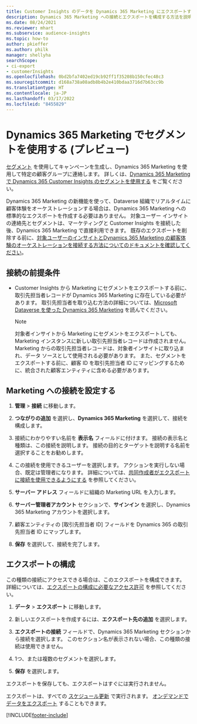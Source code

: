 ```yaml
---
title: Customer Insights のデータを Dynamics 365 Marketing にエクスポートする
description: Dynamics 365 Marketing への接続とエクスポートを構成する方法を説明します。
ms.date: 08/24/2021
ms.reviewer: mhart
ms.subservice: audience-insights
ms.topic: how-to
author: pkieffer
ms.author: philk
manager: shellyha
searchScope:
- ci-export
- customerInsights
ms.openlocfilehash: 0bd2bfa7402ed19cb92ff1f35208b150cfec48c3
ms.sourcegitcommit: d168a738a08adb8b4b2e410bdaa3716d7b63cc9b
ms.translationtype: HT
ms.contentlocale: ja-JP
ms.lasthandoff: 03/17/2022
ms.locfileid: "8455829"
---
```

# <a name="use-segments-in-dynamics-365-marketing-preview"></a>Dynamics 365 Marketing でセグメントを使用する (プレビュー)



[セグメント](segments.md) を使用してキャンペーンを生成し、Dynamics 365 Marketing を使用して特定の顧客グループに連絡します。 詳しくは、[Dynamics 365 Marketing で Dynamics 365 Customer Insights のセグメントを使用する](/dynamics365/marketing/customer-insights-segments) をご覧ください。

Dynamics 365 Marketing の新機能を使って、Dataverse 組織でリアルタイムに顧客体験をオーケストレーションする場合は、Dynamics 365 Marketing への標準的なエクスポートを作成する必要はありません。 対象ユーザー インサイトの連絡先とセグメントは、マーケティングと Customer Insights を接続した後、Dynamics 365 Marketing で直接利用できます。 既存のエクスポートを削除する前に、[対象ユーザーのインサイトとDynamics 365 Marketing の顧客体験のオーケストレーションを接続する方法についてのドキュメントを確認してください](/dynamics365/marketing/real-time-marketing-ci-profile)。

## <a name="prerequisite-for-a-connection"></a>接続の前提条件

- Customer Insights から Marketing にセグメントをエクスポートする前に、取引先担当者レコードが Dynamics 365 Marketing に存在している必要があります。 取引先担当者を取り込む方法の詳細については、[Microsoft Dataverse を使った Dynamics 365 Marketing](connect-dataverse-managed-lake.md) を読んでください。

  > [!NOTE]
  > 対象者インサイトから Marketing にセグメントをエクスポートしても、Marketing インスタンスに新しい取引先担当者レコードは作成されません。 Marketing からの取引先担当者レコードは、対象者インサイトに取り込まれ、データ ソースとして使用される必要があります。 また、セグメントをエクスポートする前に、顧客 ID を取引先担当者 ID にマッピングするために、統合された顧客エンティティに含める必要があります。

## <a name="set-up-connection-to-marketing"></a>Marketing への接続を設定する

1. **管理** > **接続** に移動します。

1. **つながりの追加** を選択し、**Dynamics 365 Marketing** を選択して、接続を構成します。

1. 接続にわかりやすい名前を **表示名** フィールドに付けます。 接続の表示名と種類は、この接続を説明します。 接続の目的とターゲットを説明する名前を選択することをお勧めします。

1. この接続を使用できるユーザーを選択します。 アクションを実行しない場合、既定は管理者になります。 詳細については、[共同作成者がエクスポートに接続を使用できるようにする](connections.md#allow-contributors-to-use-a-connection-for-exports) を参照してください。

1. **サーバー アドレス** フィールドに組織の Marketing URL を入力します。

1. **サーバー管理者アカウント** セクションで、**サインイン** を選択し、Dynamics 365 Marketing アカウントを選択します。

1. 顧客エンティティの [取引先担当者 ID] フィールドを Dynamics 365 の取引先担当者 ID にマップします。

1. **保存** を選択して、接続を完了します。 

## <a name="configure-an-export"></a>エクスポートの構成

この種類の接続にアクセスできる場合は、このエクスポートを構成できます。 詳細については、[エクスポートの構成に必要なアクセス許可](export-destinations.md#set-up-a-new-export) を参照してください。

1. **データ** > **エクスポート** に移動します。

1. 新しいエクスポートを作成するには、**エクスポート先の追加** を選択します。

1. **エクスポートの接続** フィールドで、Dynamics 365 Marketing セクションから接続を選択します。 このセクション名が表示されない場合、この種類の接続は使用できません。

1. 1つ、または複数のセグメントを選択します。

1. **保存** を選択します。

エクスポートを保存しても、エクスポートはすぐには実行されません。

エクスポートは、すべての [スケジュール更新](system.md#schedule-tab) で実行されます。 [オンデマンドでデータをエクスポート](export-destinations.md#run-exports-on-demand) することもできます。 

[!INCLUDE[footer-include](../includes/footer-banner.md)]
